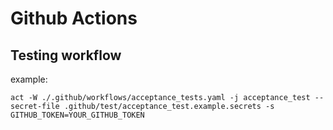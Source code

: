 # Github Actions


## Testing workflow

example:

    act -W ./.github/workflows/acceptance_tests.yaml -j acceptance_test --secret-file .github/test/acceptance_test.example.secrets -s GITHUB_TOKEN=YOUR_GITHUB_TOKEN
